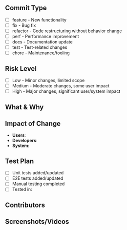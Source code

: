 ## Commit Type
<!-- Select one -->
- [ ] feature - New functionality
- [ ] fix - Bug fix
- [ ] refactor - Code restructuring without behavior change
- [ ] perf - Performance improvement
- [ ] docs - Documentation update
- [ ] test - Test-related changes
- [ ] chore - Maintenance/tooling

## Risk Level
<!-- Select one based on potential impact -->
- [ ] Low - Minor changes, limited scope
- [ ] Medium - Moderate changes, some user impact
- [ ] High - Major changes, significant user/system impact

## What & Why
<!-- Brief context: What does this change and why? -->

## Impact of Change
<!-- Who/what is affected? -->
- **Users**: <!-- User-facing changes, if any -->
- **Developers**: <!-- API changes, new patterns, etc. -->
- **System**: <!-- Performance, architecture, dependencies -->

## Test Plan
<!-- How was this tested? -->
- [ ] Unit tests added/updated
- [ ] E2E tests added/updated
- [ ] Manual testing completed
- [ ] Tested in: <!-- environments/scenarios -->

## Contributors
<!-- Tag team members who contributed ideas, reviews, or implementation -->

## Screenshots/Videos
<!-- Visual changes only -->
